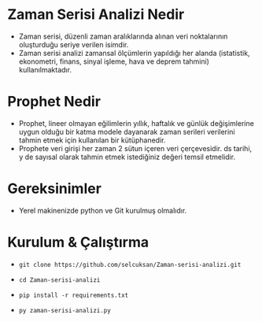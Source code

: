 # Zaman Serisi Analizi Nedir

* Zaman serisi, düzenli zaman aralıklarında alınan veri noktalarının oluşturduğu seriye verilen isimdir.
* Zaman serisi analizi zamansal ölçümlerin yapıldığı her alanda (istatistik, ekonometri, finans, sinyal işleme, hava ve deprem tahmini) kullanılmaktadır. 


# Prophet Nedir

* Prophet, lineer olmayan eğilimlerin yıllık, haftalık ve günlük değişimlerine uygun olduğu bir katma modele dayanarak zaman serileri verilerini tahmin etmek için kullanılan bir kütüphanedir.
* Prophete veri girişi her zaman 2 sütun içeren veri çerçevesidir. ds tarihi, y de sayısal olarak tahmin etmek istediğiniz değeri temsil etmelidir. 



# Gereksinimler

* Yerel makinenizde python ve Git kurulmuş olmalıdır.

# Kurulum & Çalıştırma

- <pre class="terminal"><code class="terminal-line" prefix="$">git clone https://github.com/selcuksan/Zaman-serisi-analizi.git</code></pre>
- <pre class="terminal"><code class="terminal-line" prefix="$">cd Zaman-serisi-analizi</code></pre>
- <pre class="terminal"><code class="terminal-line" prefix="$">pip install -r requirements.txt</code></pre>
- <pre class="terminal"><code class="terminal-line" prefix="$">py zaman-serisi-analizi.py</code></pre>
